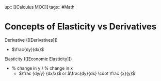 up:: [[Calculus MOC]]
tags:: #Math 
# Concepts of Elasticity vs Derivatives
Derivative ([[Derivatives]])
- $\frac{dy}{dx}$

Elasticity ([[Economic Elasticity]])
- % change in y / % change in x
	- $\frac {dy/y} {dx/x}$ or $\frac{dy}{dx} \cdot \frac {x}{y}$
	